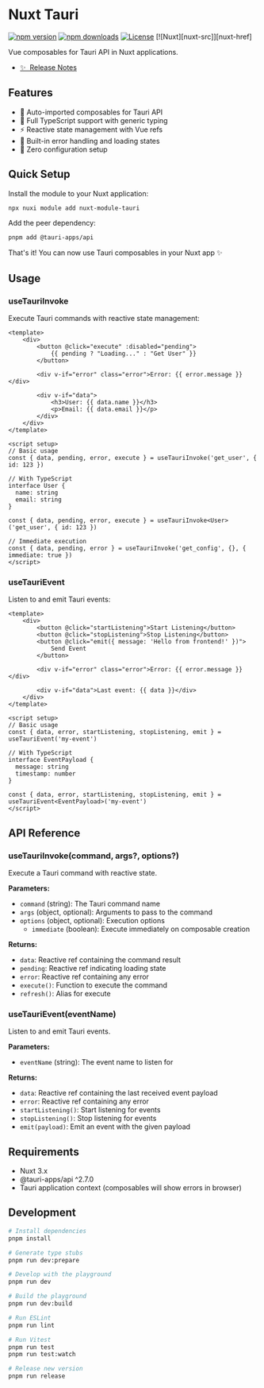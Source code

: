 # Nuxt Tauri

[![npm version][npm-version-src]][npm-version-href]
[![npm downloads][npm-downloads-src]][npm-downloads-href]
[![License][license-src]][license-href]
[![Nuxt][nuxt-src]][nuxt-href]

Vue composables for Tauri API in Nuxt applications.

-   [✨ &nbsp;Release Notes](/CHANGELOG.md)
    <!-- - [🏀 Online playground](https://stackblitz.com/github/your-org/nuxt-tauri?file=playground%2Fapp.vue) -->
    <!-- - [📖 &nbsp;Documentation](https://example.com) -->

## Features

-   🚀 Auto-imported composables for Tauri API
-   💪 Full TypeScript support with generic typing
-   ⚡ Reactive state management with Vue refs
-   🔄 Built-in error handling and loading states
-   🎯 Zero configuration setup

## Quick Setup

Install the module to your Nuxt application:

```bash
npx nuxi module add nuxt-module-tauri
```

Add the peer dependency:

```bash
pnpm add @tauri-apps/api
```

That's it! You can now use Tauri composables in your Nuxt app ✨

## Usage

### useTauriInvoke

Execute Tauri commands with reactive state management:

```vue
<template>
    <div>
        <button @click="execute" :disabled="pending">
            {{ pending ? "Loading..." : "Get User" }}
        </button>

        <div v-if="error" class="error">Error: {{ error.message }}</div>

        <div v-if="data">
            <h3>User: {{ data.name }}</h3>
            <p>Email: {{ data.email }}</p>
        </div>
    </div>
</template>

<script setup>
// Basic usage
const { data, pending, error, execute } = useTauriInvoke('get_user', { id: 123 })

// With TypeScript
interface User {
  name: string
  email: string
}

const { data, pending, error, execute } = useTauriInvoke<User>('get_user', { id: 123 })

// Immediate execution
const { data, pending, error } = useTauriInvoke('get_config', {}, { immediate: true })
</script>
```

### useTauriEvent

Listen to and emit Tauri events:

```vue
<template>
    <div>
        <button @click="startListening">Start Listening</button>
        <button @click="stopListening">Stop Listening</button>
        <button @click="emit({ message: 'Hello from frontend!' })">
            Send Event
        </button>

        <div v-if="error" class="error">Error: {{ error.message }}</div>

        <div v-if="data">Last event: {{ data }}</div>
    </div>
</template>

<script setup>
// Basic usage
const { data, error, startListening, stopListening, emit } = useTauriEvent('my-event')

// With TypeScript
interface EventPayload {
  message: string
  timestamp: number
}

const { data, error, startListening, stopListening, emit } = useTauriEvent<EventPayload>('my-event')
</script>
```

## API Reference

### useTauriInvoke(command, args?, options?)

Execute a Tauri command with reactive state.

**Parameters:**

-   `command` (string): The Tauri command name
-   `args` (object, optional): Arguments to pass to the command
-   `options` (object, optional): Execution options
    -   `immediate` (boolean): Execute immediately on composable creation

**Returns:**

-   `data`: Reactive ref containing the command result
-   `pending`: Reactive ref indicating loading state
-   `error`: Reactive ref containing any error
-   `execute()`: Function to execute the command
-   `refresh()`: Alias for execute

### useTauriEvent(eventName)

Listen to and emit Tauri events.

**Parameters:**

-   `eventName` (string): The event name to listen for

**Returns:**

-   `data`: Reactive ref containing the last received event payload
-   `error`: Reactive ref containing any error
-   `startListening()`: Start listening for events
-   `stopListening()`: Stop listening for events
-   `emit(payload)`: Emit an event with the given payload

## Requirements

-   Nuxt 3.x
-   @tauri-apps/api ^2.7.0
-   Tauri application context (composables will show errors in browser)

## Development

```bash
# Install dependencies
pnpm install

# Generate type stubs
pnpm run dev:prepare

# Develop with the playground
pnpm run dev

# Build the playground
pnpm run dev:build

# Run ESLint
pnpm run lint

# Run Vitest
pnpm run test
pnpm run test:watch

# Release new version
pnpm run release
```

<!-- Badges -->

[npm-version-src]: https://img.shields.io/npm/v/nuxt-module-tauri/latest.svg?style=flat&colorA=020420&colorB=00DC82
[npm-version-href]: https://npmjs.com/package/nuxt-module-tauri
[npm-downloads-src]: https://img.shields.io/npm/dm/nuxt-module-tauri.svg?style=flat&colorA=020420&colorB=00DC82
[npm-downloads-href]: https://npmjs.com/package/nuxt-module-tauri
[license-src]: https://img.shields.io/npm/l/nuxt-module-tauri.svg?style=flat&colorA=020420&colorB=00DC82
[license-href]: https://npmjs.com/package/nuxt-module-tauri
